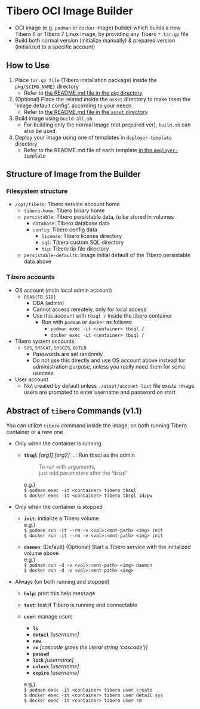 # Tibero OCI Image Builder

- OCI image (e.g. `podman` or `docker` image) builder which builds a new Tibero 6 or Tibero 7 Linux image, by providing any Tibero `*.tar.gz` file
- Build both normal version (initialize manually) & prepared version (initialized to a specific account)


## How to Use

1. Place `tar.gz file` (Tibero installation package) inside the `pkg/${IMG_NAME}` directory
   - Refer to [the README.md file in the `pkg` directory](pkg/README.md)
2. (Optional) Place the related inside the `asset` directory to make them the 'image default config', according to your needs
   - Refer to [the README.md file in the `asset` directory](asset/README.md)
3. Build image using `build-all.sh`
   - For building only the normal image (not prepared ver), `build.sh` can also be used
4. Deploy your image using one of templates in `deployer-template` directory
   - Refer to the README.md file of each template [in the `deployer-template`](deployer-template)


## Structure of Image from the Builder

### Filesystem structure

- `/opt/tibero`: Tibero service account home
  - `tibero-home`: Tibero binary home
  - `persistable`: Tibero persistable data, to be stored in volumes
    - `database`: Tibero database data
    - `config`: Tibero config data
      - `license`: Tibero license directory
      - `sql`: Tibero custom SQL directory
      - `tip`: Tibero tip file directory
  - `persistable-defaults`: Image initial default of the Tibero persistable data above

### Tibero accounts

- OS account (main local admin account)
  - `OSA${TB_SID}`
    - DBA (admin)
    - Cannot access remotely, only for local access
    - Use this account with `tbsql /` inside the tibero container
      - Run with `podman` or `docker` as follows:
        - `podman exec -it <container> tbsql /`
        - `docker exec -it <container> tbsql /`
- Tibero system accounts
  - `SYS`, `SYSCAT`, `SYSGIS`, `OUTLN`
    - Passwords are set randomly
    - Do not use this directly and use OS account above instead for administration purpose, unless you really need them for some usecase
- User account
  - Not created by default unless `./asset/account-list` file exists: image users are prompted to enter username and password on start


## Abstract of `tibero` Commands (v1.1)

You can utilize `tibero` command inside the image, on both running Tibero container or a new one


 * Only when the container is running

   - **`tbsql`** *[arg1] [arg2]* ...: Run tbsql as the admin  
        > To run with arguments,  
          just add parameters after the 'tbsql'  
  
     e.g.)  
       `$ podman exec -it <container> tibero tbsql`  
       `$ docker exec -it <container> tibero tbsql id/pw`  


 * Only when the container is stopped

   - **`init`**: Initialize a Tibero volume  
     e.g.)  
       `$ podman run -it --rm -v <vol>:<mnt-path> <img> init`  
       `$ docker run -it --rm -v <vol>:<mnt-path> <img> init`  
  
   - **`daemon`**: (Default) (Optional) Start a Tibero service with the initialized volume above  
     e.g.)  
       `$ podman run -d -v <vol>:<mnt-path> <img> daemon`  
       `$ docker run -d -v <vol>:<mnt-path> <img>`  


 * Always (on both running and stopped)

   - **`help`**: print this help message  
   - **`test`**: test if Tibero is running and connectable  
   - **`user`**: manage users  
     - **`ls`**  
     - **`detail`** *[username]*  
     - **`new`**  
     - **`rm`** *[cascade (pass the literal string 'cascade')]*  
     - **`passwd`**  
     - **`lock`** *[username]*  
     - **`unlock`** *[username]*  
     - **`expire`** *[username]*  
  
     e.g.)  
       `$ podman exec -it <container> tibero user create`  
       `$ docker exec -it <container> tibero user detail sys`  
       `$ docker exec -it <container> tibero user rm`  
